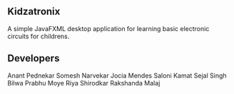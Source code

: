 ## Kidzatronix

A simple JavaFXML desktop application for learning basic electronic circuits for childrens.

## Developers 

Anant Pednekar
Somesh Narvekar
Jocia Mendes
Saloni Kamat
Sejal Singh
Bilwa Prabhu Moye
Riya Shirodkar
Rakshanda Malaj
 
